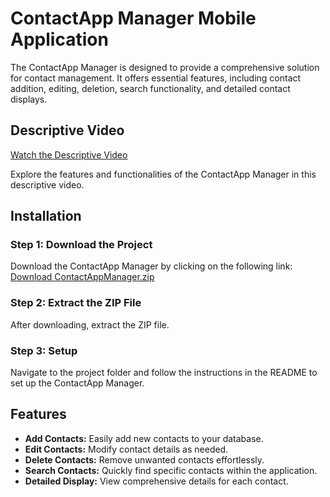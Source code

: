 # ContactApp Manager Mobile Application

The ContactApp Manager is designed to provide a comprehensive solution for contact management. It offers essential features, including contact addition, editing, deletion, search functionality, and detailed contact displays.

## Descriptive Video

[Watch the Descriptive Video](https://drive.google.com/file/d/1_JTMwMrJcIfA2cF1onOjTSrk-JNKorUJ/view?usp=sharing)

Explore the features and functionalities of the ContactApp Manager in this descriptive video.

## Installation

### Step 1: Download the Project

Download the ContactApp Manager by clicking on the following link: [Download ContactAppManager.zip](link_to_your_zip_file)

### Step 2: Extract the ZIP File

After downloading, extract the ZIP file.

### Step 3: Setup

Navigate to the project folder and follow the instructions in the README to set up the ContactApp Manager.

## Features

- **Add Contacts:** Easily add new contacts to your database.
- **Edit Contacts:** Modify contact details as needed.
- **Delete Contacts:** Remove unwanted contacts effortlessly.
- **Search Contacts:** Quickly find specific contacts within the application.
- **Detailed Display:** View comprehensive details for each contact.

